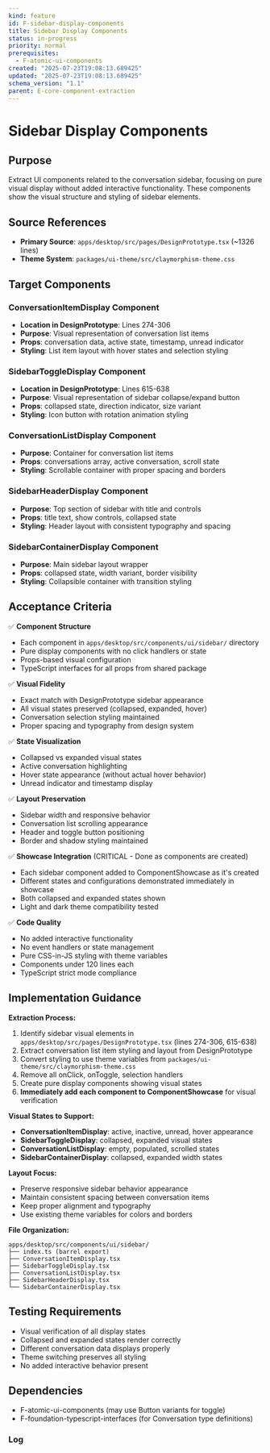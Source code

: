 ```yaml
---
kind: feature
id: F-sidebar-display-components
title: Sidebar Display Components
status: in-progress
priority: normal
prerequisites:
  - F-atomic-ui-components
created: "2025-07-23T19:08:13.689425"
updated: "2025-07-23T19:08:13.689425"
schema_version: "1.1"
parent: E-core-component-extraction
---
```


# Sidebar Display Components

## Purpose

Extract UI components related to the conversation sidebar, focusing on pure visual display without added interactive functionality. These components show the visual structure and styling of sidebar elements.

## Source References

- **Primary Source**: `apps/desktop/src/pages/DesignPrototype.tsx` (~1326 lines)
- **Theme System**: `packages/ui-theme/src/claymorphism-theme.css`

## Target Components

### ConversationItemDisplay Component

- **Location in DesignPrototype**: Lines 274-306
- **Purpose**: Visual representation of conversation list items
- **Props**: conversation data, active state, timestamp, unread indicator
- **Styling**: List item layout with hover states and selection styling

### SidebarToggleDisplay Component

- **Location in DesignPrototype**: Lines 615-638
- **Purpose**: Visual representation of sidebar collapse/expand button
- **Props**: collapsed state, direction indicator, size variant
- **Styling**: Icon button with rotation animation styling

### ConversationListDisplay Component

- **Purpose**: Container for conversation list items
- **Props**: conversations array, active conversation, scroll state
- **Styling**: Scrollable container with proper spacing and borders

### SidebarHeaderDisplay Component

- **Purpose**: Top section of sidebar with title and controls
- **Props**: title text, show controls, collapsed state
- **Styling**: Header layout with consistent typography and spacing

### SidebarContainerDisplay Component

- **Purpose**: Main sidebar layout wrapper
- **Props**: collapsed state, width variant, border visibility
- **Styling**: Collapsible container with transition styling

## Acceptance Criteria

✅ **Component Structure**

- Each component in `apps/desktop/src/components/ui/sidebar/` directory
- Pure display components with no click handlers or state
- Props-based visual configuration
- TypeScript interfaces for all props from shared package

✅ **Visual Fidelity**

- Exact match with DesignPrototype sidebar appearance
- All visual states preserved (collapsed, expanded, hover)
- Conversation selection styling maintained
- Proper spacing and typography from design system

✅ **State Visualization**

- Collapsed vs expanded visual states
- Active conversation highlighting
- Hover state appearance (without actual hover behavior)
- Unread indicator and timestamp display

✅ **Layout Preservation**

- Sidebar width and responsive behavior
- Conversation list scrolling appearance
- Header and toggle button positioning
- Border and shadow styling maintained

✅ **Showcase Integration** (CRITICAL - Done as components are created)

- Each sidebar component added to ComponentShowcase as it's created
- Different states and configurations demonstrated immediately in showcase
- Both collapsed and expanded states shown
- Light and dark theme compatibility tested

✅ **Code Quality**

- No added interactive functionality
- No event handlers or state management
- Pure CSS-in-JS styling with theme variables
- Components under 120 lines each
- TypeScript strict mode compliance

## Implementation Guidance

**Extraction Process:**

1. Identify sidebar visual elements in `apps/desktop/src/pages/DesignPrototype.tsx` (lines 274-306, 615-638)
2. Extract conversation list item styling and layout from DesignPrototype
3. Convert styling to use theme variables from `packages/ui-theme/src/claymorphism-theme.css`
4. Remove all onClick, onToggle, selection handlers
5. Create pure display components showing visual states
6. **Immediately add each component to ComponentShowcase** for visual verification

**Visual States to Support:**

- **ConversationItemDisplay**: active, inactive, unread, hover appearance
- **SidebarToggleDisplay**: collapsed, expanded visual states
- **ConversationListDisplay**: empty, populated, scrolled states
- **SidebarContainerDisplay**: collapsed, expanded width states

**Layout Focus:**

- Preserve responsive sidebar behavior appearance
- Maintain consistent spacing between conversation items
- Keep proper alignment and typography
- Use existing theme variables for colors and borders

**File Organization:**

```
apps/desktop/src/components/ui/sidebar/
├── index.ts (barrel export)
├── ConversationItemDisplay.tsx
├── SidebarToggleDisplay.tsx
├── ConversationListDisplay.tsx
├── SidebarHeaderDisplay.tsx
└── SidebarContainerDisplay.tsx
```

## Testing Requirements

- Visual verification of all display states
- Collapsed and expanded states render correctly
- Different conversation data displays properly
- Theme switching preserves all styling
- No added interactive behavior present

## Dependencies

- F-atomic-ui-components (may use Button variants for toggle)
- F-foundation-typescript-interfaces (for Conversation type definitions)

### Log
